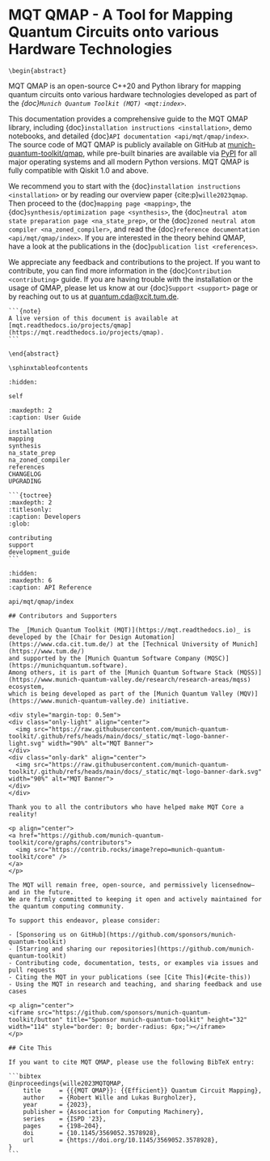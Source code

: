 # MQT QMAP - A Tool for Mapping Quantum Circuits onto various Hardware Technologies

```{raw} latex
\begin{abstract}
```

MQT QMAP is an open-source C++20 and Python library for mapping quantum circuits onto various hardware technologies developed as part of the _{doc}`Munich Quantum Toolkit (MQT) <mqt:index>`_.

This documentation provides a comprehensive guide to the MQT QMAP library, including {doc}`installation instructions <installation>`, demo notebooks, and detailed {doc}`API documentation <api/mqt/qmap/index>`.
The source code of MQT QMAP is publicly available on GitHub at [munich-quantum-toolkit/qmap](https://github.com/munich-quantum-toolkit/qmap), while pre-built binaries are available via [PyPI](https://pypi.org/project/mqt.qmap/) for all major operating systems and all modern Python versions.
MQT QMAP is fully compatible with Qiskit 1.0 and above.

We recommend you to start with the {doc}`installation instructions <installation>` or by reading our overview paper {cite:p}`wille2023qmap`.
Then proceed to the {doc}`mapping page <mapping>`, the {doc}`synthesis/optimization page <synthesis>`, the {doc}`neutral atom state preparation page <na_state_prep>`, or the {doc}`zoned neutral atom compiler <na_zoned_compiler>`, and read the {doc}`reference documentation <api/mqt/qmap/index>`.
If you are interested in the theory behind QMAP, have a look at the publications in the {doc}`publication list <references>`.

We appreciate any feedback and contributions to the project. If you want to contribute, you can find more information in the {doc}`Contribution <contributing>` guide.
If you are having trouble with the installation or the usage of QMAP, please let us know at our {doc}`Support <support>` page or by reaching out to us at [quantum.cda@xcit.tum.de](mailto:quantum.cda@xcit.tum.de).

````{only} latex
```{note}
A live version of this document is available at [mqt.readthedocs.io/projects/qmap](https://mqt.readthedocs.io/projects/qmap).
```
````

```{raw} latex
\end{abstract}

\sphinxtableofcontents
```

```{toctree}
:hidden:

self
```

```{toctree}
:maxdepth: 2
:caption: User Guide

installation
mapping
synthesis
na_state_prep
na_zoned_compiler
references
CHANGELOG
UPGRADING
```

````{only} not latex
```{toctree}
:maxdepth: 2
:titlesonly:
:caption: Developers
:glob:

contributing
support
development_guide
```
````

```{toctree}
:hidden:
:maxdepth: 6
:caption: API Reference

api/mqt/qmap/index
```

````{only} html
## Contributors and Supporters

The _[Munich Quantum Toolkit (MQT)](https://mqt.readthedocs.io)_ is developed by the [Chair for Design Automation](https://www.cda.cit.tum.de/) at the [Technical University of Munich](https://www.tum.de/)
and supported by the [Munich Quantum Software Company (MQSC)](https://munichquantum.software).
Among others, it is part of the [Munich Quantum Software Stack (MQSS)](https://www.munich-quantum-valley.de/research/research-areas/mqss) ecosystem,
which is being developed as part of the [Munich Quantum Valley (MQV)](https://www.munich-quantum-valley.de) initiative.

<div style="margin-top: 0.5em">
<div class="only-light" align="center">
  <img src="https://raw.githubusercontent.com/munich-quantum-toolkit/.github/refs/heads/main/docs/_static/mqt-logo-banner-light.svg" width="90%" alt="MQT Banner">
</div>
<div class="only-dark" align="center">
  <img src="https://raw.githubusercontent.com/munich-quantum-toolkit/.github/refs/heads/main/docs/_static/mqt-logo-banner-dark.svg" width="90%" alt="MQT Banner">
</div>
</div>

Thank you to all the contributors who have helped make MQT Core a reality!

<p align="center">
<a href="https://github.com/munich-quantum-toolkit/core/graphs/contributors">
  <img src="https://contrib.rocks/image?repo=munich-quantum-toolkit/core" />
</a>
</p>

The MQT will remain free, open-source, and permissively licensednow—and in the future.
We are firmly committed to keeping it open and actively maintained for the quantum computing community.

To support this endeavor, please consider:

- [Sponsoring us on GitHub](https://github.com/sponsors/munich-quantum-toolkit)
- [Starring and sharing our repositories](https://github.com/munich-quantum-toolkit)
- Contributing code, documentation, tests, or examples via issues and pull requests
- Citing the MQT in your publications (see [Cite This](#cite-this))
- Using the MQT in research and teaching, and sharing feedback and use cases

<p align="center">
<iframe src="https://github.com/sponsors/munich-quantum-toolkit/button" title="Sponsor munich-quantum-toolkit" height="32" width="114" style="border: 0; border-radius: 6px;"></iframe>
</p>

## Cite This

If you want to cite MQT QMAP, please use the following BibTeX entry:

```bibtex
@inproceedings{wille2023MQTQMAP,
    title     = {{{MQT QMAP}}: {{Efficient}} Quantum Circuit Mapping},
    author    = {Robert Wille and Lukas Burgholzer},
    year      = {2023},
    publisher = {Association for Computing Machinery},
    series    = {ISPD '23},
    pages     = {198–204},
    doi       = {10.1145/3569052.3578928},
    url       = {https://doi.org/10.1145/3569052.3578928},
}
```
````
